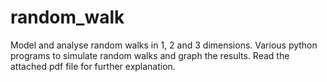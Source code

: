# random_walk
Model and analyse random walks in 1, 2 and 3 dimensions.
Various python programs to simulate random walks and graph the results.
Read the attached pdf file for further explanation.
